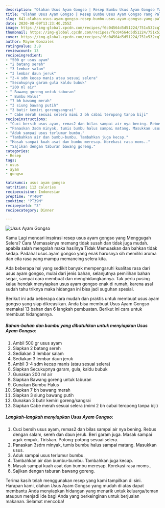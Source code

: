 ```yaml
---
description: "Olahan Usus Ayam Gongso | Resep Bumbu Usus Ayam Gongso Yang Paling Enak"
title: "Olahan Usus Ayam Gongso | Resep Bumbu Usus Ayam Gongso Yang Paling Enak"
slug: 641-olahan-usus-ayam-gongso-resep-bumbu-usus-ayam-gongso-yang-paling-enak
date: 2020-08-09T13:23:40.255Z
image: https://img-global.cpcdn.com/recipes/f6c04564d5d51224/751x532cq70/usus-ayam-gongso-foto-resep-utama.jpg
thumbnail: https://img-global.cpcdn.com/recipes/f6c04564d5d51224/751x532cq70/usus-ayam-gongso-foto-resep-utama.jpg
cover: https://img-global.cpcdn.com/recipes/f6c04564d5d51224/751x532cq70/usus-ayam-gongso-foto-resep-utama.jpg
author: Mayme Gonzales
ratingvalue: 3.8
reviewcount: 13
recipeingredient:
- "500 gr usus ayam"
- "2 batang sereh"
- "3 lembar salam"
- "3 lembar daun jeruk"
- "3-4 sdm kecap manis atau sesuai selera"
- "Secukupnya garam gula kaldu bubuk"
- "200 ml air"
- " Bawang goreng untuk taburan"
- " Bumbu Halus"
- "7 bh bawang merah"
- "3 siung bawang putih"
- "3 butir kemiri gorengsangrai"
- " Cabe merah sesuai selera mimi 2 bh cabai teropong tanpa biji"
recipeinstructions:
- "Cuci bersih usus ayam, remas2 dan bilas sampai air nya bening. Rebus dengan salam, sereh dan daun jeruk. Beri garam juga. Masak sampai agak empuk. Tiriskan. Potong-potong sesuai selera."
- "Panaskan 3sdm minyak, tumis bumbu halus sampai matang. Masukkan usus."
- "Aduk sampai usus terlumur bumbu."
- "Tambahkan air dan bumbu-bumbu. Tambahkan juga kecap."
- "Masak sampai kuah asat dan bumbu meresap. Korekasi rasa moms.."
- "Sajikan dengan taburan bawang goreng."
categories:
- Resep
tags:
- usus
- ayam
- gongso

katakunci: usus ayam gongso 
nutrition: 112 calories
recipecuisine: Indonesian
preptime: "PT40M"
cooktime: "PT39M"
recipeyield: "3"
recipecategory: Dinner

---
```



![Usus Ayam Gongso](https://img-global.cpcdn.com/recipes/f6c04564d5d51224/751x532cq70/usus-ayam-gongso-foto-resep-utama.jpg)

Kamu Lagi mencari inspirasi resep usus ayam gongso yang Menggugah Selera? Cara Memasaknya memang tidak susah dan tidak juga mudah. apabila salah mengolah maka hasilnya Tidak Memuaskan dan bahkan tidak sedap. Padahal usus ayam gongso yang enak harusnya sih memiliki aroma dan cita rasa yang mampu memancing selera kita.

Ada beberapa hal yang sedikit banyak mempengaruhi kualitas rasa dari usus ayam gongso, mulai dari jenis bahan, selanjutnya pemilihan bahan segar, sampai cara membuat dan menghidangkannya. Tak perlu pusing kalau hendak menyiapkan usus ayam gongso enak di rumah, karena asal sudah tahu triknya maka hidangan ini bisa jadi suguhan spesial.




Berikut ini ada beberapa cara mudah dan praktis untuk membuat usus ayam gongso yang siap dikreasikan. Anda bisa membuat Usus Ayam Gongso memakai 13 bahan dan 6 langkah pembuatan. Berikut ini cara untuk membuat hidangannya.

<!--inarticleads1-->

##### Bahan-bahan dan bumbu yang dibutuhkan untuk menyiapkan Usus Ayam Gongso:

1. Ambil 500 gr usus ayam
1. Siapkan 2 batang sereh
1. Sediakan 3 lembar salam
1. Sediakan 3 lembar daun jeruk
1. Ambil 3-4 sdm kecap manis (atau sesuai selera)
1. Siapkan Secukupnya garam, gula, kaldu bubuk
1. Gunakan 200 ml air
1. Siapkan  Bawang goreng untuk taburan
1. Gunakan  Bumbu Halus
1. Siapkan 7 bh bawang merah
1. Siapkan 3 siung bawang putih
1. Gunakan 3 butir kemiri goreng/sangrai
1. Siapkan  Cabe merah sesuai selera (mimi 2 bh cabai teropong tanpa biji)




<!--inarticleads2-->

##### Langkah-langkah menyiapkan Usus Ayam Gongso:

1. Cuci bersih usus ayam, remas2 dan bilas sampai air nya bening. Rebus dengan salam, sereh dan daun jeruk. Beri garam juga. Masak sampai agak empuk. Tiriskan. Potong-potong sesuai selera.
1. Panaskan 3sdm minyak, tumis bumbu halus sampai matang. Masukkan usus.
1. Aduk sampai usus terlumur bumbu.
1. Tambahkan air dan bumbu-bumbu. Tambahkan juga kecap.
1. Masak sampai kuah asat dan bumbu meresap. Korekasi rasa moms..
1. Sajikan dengan taburan bawang goreng.




Terima kasih telah menggunakan resep yang kami tampilkan di sini. Harapan kami, olahan Usus Ayam Gongso yang mudah di atas dapat membantu Anda menyiapkan hidangan yang menarik untuk keluarga/teman ataupun menjadi ide bagi Anda yang berkeinginan untuk berjualan makanan. Selamat mencoba!
